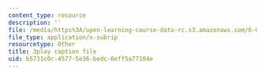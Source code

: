 ```yaml
---
content_type: resource
description: ''
file: /media/https%3A/open-learning-course-data-rc.s3.amazonaws.com/6-01sc-introduction-to-electrical-engineering-and-computer-science-i-spring-2011/b5731c0c45775e36bedc6eff5a77104e_J09o6QRVsfw.vtt
file_type: application/x-subrip
resourcetype: Other
title: 3play caption file
uid: b5731c0c-4577-5e36-bedc-6eff5a77104e
---
```

